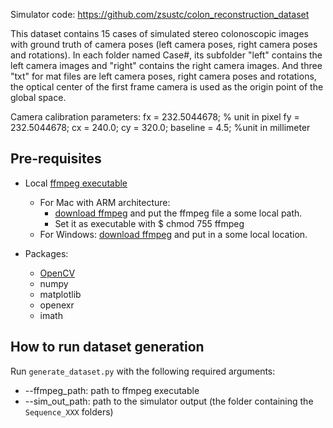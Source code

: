  Simulator code:  https://github.com/zsustc/colon_reconstruction_dataset

This dataset contains 15 cases of simulated stereo colonoscopic images with ground truth of camera poses
 (left camera poses, right camera poses and rotations).
In each folder named Case#, its subfolder "left" contains the left camera images and "right" contains
the right camera images.
And three "txt" for mat files are left camera poses, right camera poses and rotations, the optical center
of the first frame camera is used as the origin point of the global space.

Camera calibration parameters: fx = 232.5044678; % unit in pixel fy = 232.5044678; cx = 240.0;
 cy = 320.0; baseline = 4.5; %unit in millimeter


## Pre-requisites
* Local [ffmpeg executable](https://ffmpeg.org/download.html)
  * For Mac with ARM architecture:
    * [download ffmpeg](https://www.osxexperts.net/) and put the ffmpeg file a some local path. 
    * Set it as executable with $ chmod 755 ffmpeg
  * For Windows:
   [download ffmpeg](https://ffmpeg.org/download.html)
   and put in a some local location.

* Packages:
  * [OpenCV](https://opencv.org/)
  * numpy 
  * matplotlib
  * openexr
  * imath
 
## How to run dataset generation
Run `generate_dataset.py` with the following required arguments:
* --ffmpeg_path: path to ffmpeg executable
* --sim_out_path: path to the simulator output (the folder containing the `Sequence_XXX` folders)
